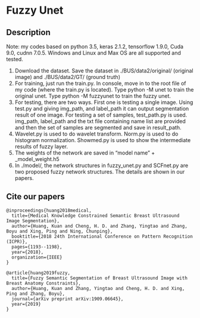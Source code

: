# Fuzzy Unet

## Description 
<p>Note: my codes based on python 3.5, keras 2.1.2, tensorflow 1.9.0, Cuda 9.0, cudnn 7.0.5. Windows and Linux and Max OS are all supported and tested.</p>
<ol>
  <li>Download the dataset. Save the dataset in ./BUS/data2/original/ (original image) and ./BUS/data2/GT/ (ground truth)</li>
  <li>For training, just run the train.py. In console, move in to the root file of my code (where the train.py is located). Type python -M unet to train the original unet. Type python -M fuzzyunet to train the fuzzy unet.</li>
  <li>For testing, there are two ways. First one is testing a single image. Using test.py and giving img_path, and label_path it can output segmentation result of one image. For testing a set of samples, test_path.py is used. img_path, label_path and the txt file containing name list are provided and then the set of samples are segmented and save in result_path.</li>
  <li>Wavelet.py is used to do wavelet transform. Norm.py is used to do histogram normalization. Showmed.py is used to show the intermediate results of fuzzy layer.</li>
  <li>The weights of the network are saved in “model name” + _model_weight.h5</li>
  <li>In ./model/, the network structures in fuzzy_unet.py and SCFnet.py are two proposed fuzzy network structures. The details are shown in our papers.</li>
</ol>

## Cite our papers 
  
    @inproceedings{huang2018medical,
      title={Medical Knowledge Constrained Semantic Breast Ultrasound Image Segmentation},
      author={Huang, Kuan and Cheng, H. D. and Zhang, Yingtao and Zhang, Boyu and Xing, Ping and Ning, Chunping},
      booktitle={2018 24th International Conference on Pattern Recognition (ICPR)},
      pages={1193--1198},
      year={2018},
      organization={IEEE}
    }
    
    @article{huang2019fuzzy,
      title={Fuzzy Semantic Segmentation of Breast Ultrasound Image with Breast Anatomy Constraints},
      author={Huang, Kuan and Zhang, Yingtao and Cheng, H. D. and Xing, Ping and Zhang, Boyu},
      journal={arXiv preprint arXiv:1909.06645},
      year={2019}
    }
